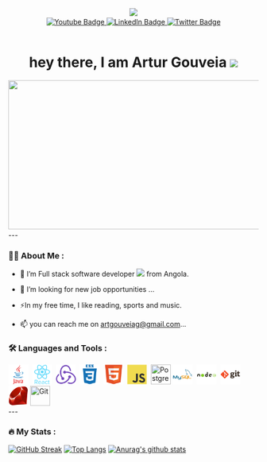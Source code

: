 
  <div id="header" align="center">
   <img src="https://media.giphy.com/media/WFZvB7VIXBgiz3oDXE/giphy.gif" width="100"/>
  </div>
  
  <div id="badges" align="center">
  <a href="your-youtube-URL">
    <img src="https://img.shields.io/badge/YouTube-red?style=for-the-badge&logo=youtube&logoColor=white" alt="Youtube Badge"/>
  </a>
   <a href="wwww.linkedin.com/in/artur-gouveia-323868197">
    <img src="https://img.shields.io/badge/LinkedIn-blue?style=for-the-badge&logo=linkedin&logoColor=white" alt="LinkedIn Badge"/>
  </a> 
  <a href="Artur Gouveia @ArturGouveia10">
    <img src="https://img.shields.io/badge/Twitter-blue?style=for-the-badge&logo=twitter&logoColor=white" alt="Twitter Badge"/>
  </a>  
 </div>
 <div align="center">
 <img src="https://komarev.com/ghpvc/?username=Arturgouveia1970&style=flat-square&color=blue"  alt=""/>
  </div>
 <h1 align="center">
  hey there, I am Artur Gouveia
  <img src="https://media.giphy.com/media/hvRJCLFzcasrR4ia7z/giphy.gif" width="30px"/>
</h1>
<div align="center">
  <img src="https://media.giphy.com/media/dWesBcTLavkZuG35MI/giphy.gif" width="600" height="300"/>
</div>
---

### :man_technologist: About Me :
- 👀 I’m Full stack software developer <img src="https://media.giphy.com/media/WUlplcMpOCEmTGBtBW/giphy.gif" width="30"> from Angola.
 

- 💞️ I’m looking for new job opportunities ...
- ⚡In my free time, I like reading, sports and music.
- 📫 you can reach me on artgouveiag@gmail.com...

### :hammer_and_wrench: Languages and Tools :
<div>
  <img src="https://github.com/devicons/devicon/blob/master/icons/java/java-original-wordmark.svg" title="Java" alt="Java" width="40" height="40"/>&nbsp;
  <img src="https://github.com/devicons/devicon/blob/master/icons/react/react-original-wordmark.svg" title="React" alt="React" width="40" height="40"/>&nbsp;
  <img src="https://github.com/devicons/devicon/blob/master/icons/redux/redux-original.svg" title="Redux" alt="Redux " width="40" height="40"/>&nbsp;
  <img src="https://github.com/devicons/devicon/blob/master/icons/css3/css3-plain-wordmark.svg"  title="CSS3" alt="CSS" width="40" height="40"/>&nbsp;
  <img src="https://github.com/devicons/devicon/blob/master/icons/html5/html5-original.svg" title="HTML5" alt="HTML" width="40" height="40"/>&nbsp;
  <img src="https://github.com/devicons/devicon/blob/master/icons/javascript/javascript-original.svg" title="JavaScript" alt="JavaScript" width="40" height="40"/>&nbsp;
  <img src="https://github.com/devicons/devicon/blob/master/icons/postgres/git-original-wordmark.svg" title="Postgresql" **alt="Git" width="40" height="40"/>
  <img src="https://github.com/devicons/devicon/blob/master/icons/mysql/mysql-original-wordmark.svg" title="MySQL"  alt="MySQL" width="40" height="40"/>&nbsp;
  <img src="https://github.com/devicons/devicon/blob/master/icons/nodejs/nodejs-original-wordmark.svg" title="NodeJS" alt="NodeJS" width="40" height="40"/>&nbsp;
  <img src="https://github.com/devicons/devicon/blob/master/icons/git/git-original-wordmark.svg" title="Git" **alt="Git" width="40" height="40"/>
  <img src="https://raw.githubusercontent.com/devicons/devicon/1119b9f84c0290e0f0b38982099a2bd027a48bf1/icons/ruby/ruby-original.svg" title="Ruby" **alt="Git" width="40" height="40"/>
  <img src="https://github.com/devicons/devicon/blob/master/icons/ror/git-original-wordmark.svg" title="Git" **alt="Ruby on Rails" width="40" height="40"/>
  
</div>
---

### :fire: My Stats :
[![GitHub Streak](http://github-readme-streak-stats.herokuapp.com?user=Arturgouveia1970&theme=dark&background=000000)](https://git.io/streak-stats)
[![Top Langs](https://github-readme-stats.vercel.app/api/top-langs/?username=Arturgouveia1970&layout=compact&theme=vision-friendly-dark)](https://github.com/anuraghazra/github-readme-stats)
[![Anurag's github stats](https://github-readme-stats.vercel.app/api?username=Arturgouveia1970)](https://github.com/anuraghazra/github-readme-stats)

<!---
Arturgouveia1970/Arturgouveia1970 is a ✨ special ✨ repository because its `README.md` (this file) appears on your GitHub profile.
You can click the Preview link to take a look at your changes.
--->
